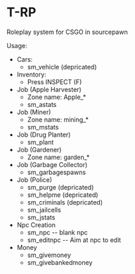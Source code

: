 # T-RP
Roleplay system for CSGO in sourcepawn

Usage:
  - Cars:
      - sm_vehicle (depricated)
  - Inventory:
      - Press INSPECT (F)
  - Job (Apple Harvester)
      - Zone name: Apple_*
      - sm_astats
  - Job (Miner)
      - Zone name: mining_*
      - sm_mstats
  - Job (Drug Planter)
      - sm_plant
  - Job (Gardener)
      - Zone name: garden_*
  - Job (Garbage Collector)
      - sm_garbagespawns
  - Job (Police)
      - sm_purge (depricated)
      - sm_helpme (depricated)
      - sm_criminals (depricated)
      - sm_jailcells
      - sm_jstats
  - Npc Creation
      - sm_npc -- blank npc
      - sm_editnpc -- Aim at npc to edit
  - Money
      - sm_givemoney
      - sm_givebankedmoney
